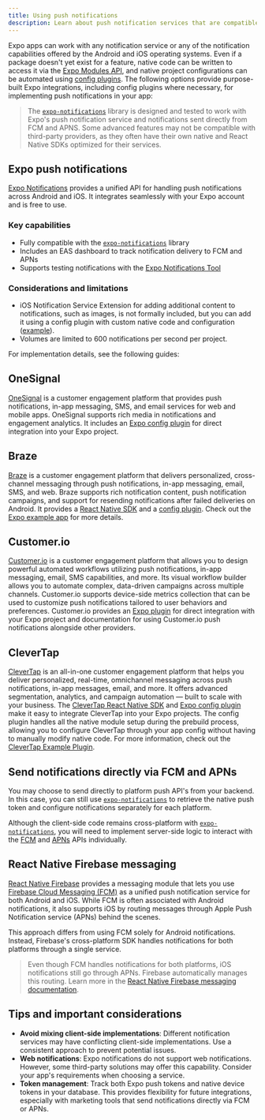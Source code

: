 ```yaml
---
title: Using push notifications
description: Learn about push notification services that are compatible with Expo and React Native apps.
---
```


Expo apps can work with any notification service or any of the notification capabilities offered by the Android and iOS operating systems. Even if a package doesn't yet exist for a feature, native code can be written to access it via the [Expo Modules API](/modules/overview/), and native project configurations can be automated using [config plugins](/config-plugins/introduction/). The following options provide purpose-built Expo integrations, including config plugins where necessary, for implementing push notifications in your app:

> The [`expo-notifications`](/versions/latest/sdk/notifications/) library is designed and tested to work with Expo's push notification service and notifications sent directly from FCM and APNS. Some advanced features may not be compatible with third-party providers, as they often have their own native and React Native SDKs optimized for their services.

## Expo push notifications

[Expo Notifications](/versions/latest/sdk/notifications/) provides a unified API for handling push notifications across Android and iOS. It integrates seamlessly with your Expo account and is free to use.

### Key capabilities

- Fully compatible with the [`expo-notifications`](/versions/latest/sdk/notifications/) library
- Includes an EAS dashboard to track notification delivery to FCM and APNs
- Supports testing notifications with the [Expo Notifications Tool](https://expo.dev/notifications)

### Considerations and limitations

- iOS Notification Service Extension for adding additional content to notifications, such as images, is not formally included, but you can add it using a config plugin with custom native code and configuration ([example](https://github.com/expo/expo/pull/36202)).
- Volumes are limited to 600 notifications per second per project.

For implementation details, see the following guides:

## OneSignal

[OneSignal](https://onesignal.com/) is a customer engagement platform that provides push notifications, in-app messaging, SMS, and email services for web and mobile apps. OneSignal supports rich media in notifications and engagement analytics. It includes an [Expo config plugin](https://github.com/OneSignal/onesignal-expo-plugin) for direct integration into your Expo project.

## Braze

[Braze](https://www.braze.com/) is a customer engagement platform that delivers personalized, cross-channel messaging through push notifications, in-app messaging, email, SMS, and web. Braze supports rich notification content, push notification campaigns, and support for resending notifications after failed deliveries on Android. It provides a [React Native SDK](https://github.com/braze-inc/braze-react-native-sdk) and a [config plugin](https://github.com/braze-inc/braze-expo-plugin/tree/main). Check out the [Expo example app](https://github.com/braze-inc/braze-expo-plugin/tree/main/example) for more details.

## Customer.io

[Customer.io](http://Customer.io) is a customer engagement platform that allows you to design powerful automated workflows utilizing push notifications, in-app messaging, email, SMS capabilities, and more. Its visual workflow builder allows you to automate complex, data-driven campaigns across multiple channels. Customer.io supports device-side metrics collection that can be used to customize push notifications tailored to user behaviors and preferences. Customer.io provides an [Expo plugin](https://github.com/customerio/customerio-expo-plugin) for direct integration with your Expo project and documentation for using Customer.io push notifications alongside other providers.

## CleverTap

[CleverTap](https://clevertap.com/) is an all-in-one customer engagement platform that helps you deliver personalized, real-time, omnichannel messaging across push notifications, in-app messages, email, and more. It offers advanced segmentation, analytics, and campaign automation &mdash; built to scale with your business. The [CleverTap React Native SDK](https://developer.clevertap.com/docs/react-native) and [Expo config plugin](https://github.com/CleverTap/clevertap-expo-plugin) make it easy to integrate CleverTap into your Expo projects. The config plugin handles all the native module setup during the prebuild process, allowing you to configure CleverTap through your app config without having to manually modify native code. For more information, check out the [CleverTap Example Plugin](https://github.com/CleverTap/clevertap-expo-plugin/tree/main/CTExample).

## Send notifications directly via FCM and APNs

You may choose to send directly to platform push API's from your backend. In this case, you can still use [`expo-notifications`](/versions/latest/sdk/notifications/) to retrieve the native push token and configure notifications separately for each platform.

Although the client-side code remains cross-platform with [`expo-notifications`](/versions/latest/sdk/notifications/), you will need to implement server-side logic to interact with the [FCM](https://firebase.google.com/docs/cloud-messaging) and [APNs](https://developer.apple.com/documentation/usernotifications) APIs individually.

## React Native Firebase messaging

[React Native Firebase](https://rnfirebase.io/) provides a messaging module that lets you use [Firebase Cloud Messaging (FCM)](https://firebase.google.com/docs/cloud-messaging) as a unified push notification service for both Android and iOS. While FCM is often associated with Android notifications, it also supports iOS by routing messages through Apple Push Notification service (APNs) behind the scenes.

This approach differs from using FCM solely for Android notifications. Instead, Firebase's cross-platform SDK handles notifications for both platforms through a single service.

> Even though FCM handles notifications for both platforms, iOS notifications still go through APNs. Firebase automatically manages this routing. Learn more in the [React Native Firebase messaging documentation](https://rnfirebase.io/messaging/usage).

## Tips and important considerations

- **Avoid mixing client-side implementations**: Different notification services may have conflicting client-side implementations. Use a consistent approach to prevent potential issues.
- **Web notifications**: Expo notifications do not support web notifications. However, some third-party solutions may offer this capability. Consider your app's requirements when choosing a service.
- **Token management**: Track both Expo push tokens and native device tokens in your database. This provides flexibility for future integrations, especially with marketing tools that send notifications directly via FCM or APNs.
